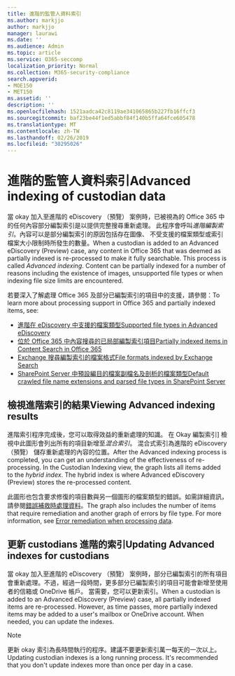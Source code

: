 ```yaml
---
title: 進階的監管人資料索引
ms.author: markjjo
author: markjjo
manager: laurawi
ms.date: ''
ms.audience: Admin
ms.topic: article
ms.service: O365-seccomp
localization_priority: Normal
ms.collection: M365-security-compliance
search.appverid:
- MOE150
- MET150
ms.assetid: ''
description: ''
ms.openlocfilehash: 1521aadca42c8119ae341065865b227fb16ffcf3
ms.sourcegitcommit: baf23be44f1ed5abbf84f140b5ffa64fce605478
ms.translationtype: MT
ms.contentlocale: zh-TW
ms.lasthandoff: 02/26/2019
ms.locfileid: "30295026"
---
```

# <a name="advanced-indexing-of-custodian-data"></a><span data-ttu-id="4e714-102">進階的監管人資料索引</span><span class="sxs-lookup"><span data-stu-id="4e714-102">Advanced indexing of custodian data</span></span>

<span data-ttu-id="4e714-p101">當 okay 加入至進階的 eDiscovery （預覽） 案例時，已被視為的 Office 365 中的任何內容部分編製索引是以提供完整搜尋重新處理。 此程序會呼叫*進階編製索引*。內容可以是部分編製索引的原因包括存在圖像、 不受支援的檔案類型或索引檔案大小限制時所發生的數量。</span><span class="sxs-lookup"><span data-stu-id="4e714-p101">When a custodian is added to an Advanced eDiscovery (Preview) case, any content in Office 365 that was deemed as partially indexed is re-processed to make it fully searchable.  This process is called *Advanced indexing*. Content can be partially indexed for a number of reasons including the existence of images, unsupported file types or when indexing file size limits are encountered.</span></span>

<span data-ttu-id="4e714-106">若要深入了解處理 Office 365 及部分已編製索引的項目中的支援，請參閱：</span><span class="sxs-lookup"><span data-stu-id="4e714-106">To learn more about processing support in Office 365 and partially indexed items, see:</span></span>

- [<span data-ttu-id="4e714-107">進階在 eDiscovery 中支援的檔案類型</span><span class="sxs-lookup"><span data-stu-id="4e714-107">Supported file types in Advanced eDiscovery</span></span>](supported-filetypes-ediscovery20.md)
- [<span data-ttu-id="4e714-108">位於 Office 365 中內容搜尋的已局部編製索引項目</span><span class="sxs-lookup"><span data-stu-id="4e714-108">Partially indexed items in Content Search in Office 365</span></span>](https://docs.microsoft.com/en-us/office365/securitycompliance/partially-indexed-items-in-content-search)
- [<span data-ttu-id="4e714-109">Exchange 搜尋編製索引的檔案格式</span><span class="sxs-lookup"><span data-stu-id="4e714-109">File formats indexed by Exchange Search</span></span>](https://docs.microsoft.com/en-us/exchange/file-formats-indexed-by-exchange-search-exchange-2013-help)
- [<span data-ttu-id="4e714-110">SharePoint Server 中預設編目的檔案副檔名及剖析的檔案類型</span><span class="sxs-lookup"><span data-stu-id="4e714-110">Default crawled file name extensions and parsed file types in SharePoint Server</span></span>](https://docs.microsoft.com/en-us/SharePoint/technical-reference/default-crawled-file-name-extensions-and-parsed-file-types)

## <a name="viewing-advanced-indexing-results"></a><span data-ttu-id="4e714-111">檢視進階索引的結果</span><span class="sxs-lookup"><span data-stu-id="4e714-111">Viewing Advanced indexing results</span></span>

<span data-ttu-id="4e714-p102">進階索引程序完成後，您可以取得效益的重新處理的知識。 在 Okay 編製索引] 檢視中此圖形會列出所有的項目新增至*混合索引*。 混合式索引為進階的 eDiscovery （預覽） 儲存重新處理的內容的位置。</span><span class="sxs-lookup"><span data-stu-id="4e714-p102">After the Advanced indexing process is completed, you can get an understanding of the effectiveness of re-processing.  In the Custodian Indexing view, the graph lists all items added to the *hybrid index*.  The hybrid index is where Advanced eDiscovery (Preview) stores the re-processed content.</span></span>

<span data-ttu-id="4e714-p103">此圖形也包含要求修復的項目數與另一個圖形的檔案類型的錯誤。如需詳細資訊，請參閱[錯誤補救時處理資料](error-remediation.md)。</span><span class="sxs-lookup"><span data-stu-id="4e714-p103">The graph also includes the number of items that require remediation and another graph of errors by file type. For more information, see [Error remediation when processing data](error-remediation.md).</span></span>

## <a name="updating-advanced-indexes-for-custodians"></a><span data-ttu-id="4e714-117">更新 custodians 進階的索引</span><span class="sxs-lookup"><span data-stu-id="4e714-117">Updating Advanced indexes for custodians</span></span>

<span data-ttu-id="4e714-p104">當 okay 加入至進階的 eDiscovery （預覽） 案例時，部分已編製索引的所有項目會重新處理。不過，經過一段時間，更多部分已編製索引的項目可能會新增至使用者的信箱或 OneDrive 帳戶。 當需要，您可以更新索引。</span><span class="sxs-lookup"><span data-stu-id="4e714-p104">When a custodian is added to an Advanced eDiscovery (Preview) case, all partially indexed items are re-processed. However, as time passes, more partially indexed items may be added to a user's mailbox or OneDrive account.  When needed, you can update the indexes.</span></span>

> [!NOTE]
> <span data-ttu-id="4e714-p105">更新 okay 索引為長時間執行的程序。建議不要更新索引萬一每天的一次以上。</span><span class="sxs-lookup"><span data-stu-id="4e714-p105">Updating custodian indexes is a long running process. It's recommended that you don't update indexes more than once per day in a case.</span></span>
